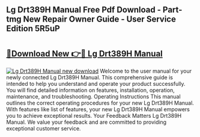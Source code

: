 ## Lg Drt389H Manual Free Pdf Download - Part-tmg New Repair Owner Guide - User Service Edition 5R5uP

# <h2><a href="http://cf13682.oget.top/?id=Lg+Drt389H+Manual">🔗Download New 👉🔴 Lg Drt389H Manual</a></h2>

[![Lg Drt389H Manual new download](https://i.imgur.com/5g1atiW.png)](http://cf13682.oget.top/?id=Lg+Drt389H+Manual)
Welcome to the user manual for your newly connected Lg Drt389H Manual. This comprehensive guide is intended to help you understand and operate your product successfully. You will find detailed information on features, installation, operation, maintenance, and troubleshooting. Operating Instructions This manual outlines the correct operating procedures for your new Lg Drt389H Manual. With features like list of features, your new Lg Drt389H Manual empowers you to achieve exceptional results. Your Feedback Matters Lg Drt389H Manual. We value your feedback and are committed to providing exceptional customer service.
